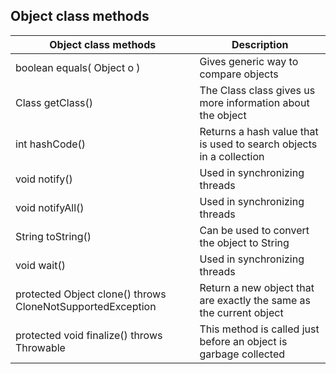 ## Object class methods

|Object class methods|Description|
|-|-|
|boolean equals( Object o )| 	Gives generic way to compare objects|
|Class getClass()| 	The Class class gives us more information about the object|
|int hashCode()| 	Returns a hash value that is used to search objects in a collection|
|void notify()| 	Used in synchronizing threads|
|void notifyAll()| 	Used in synchronizing threads|
|String toString()| 	Can be used to convert the object to String|
|void wait()| 	Used in synchronizing threads|
|protected Object clone() throws CloneNotSupportedException| 	Return a new object that are exactly the same as the current object|
|protected void finalize() throws Throwable| 	This method is called just before an object is garbage collected|
